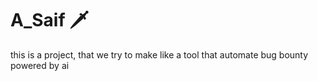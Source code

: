 # A_Saif :dagger:
this is a project, that we try to make like a tool that automate bug bounty powered by ai
